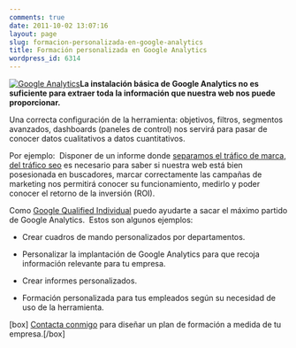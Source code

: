 ```yaml
---
comments: true
date: 2011-10-02 13:07:16
layout: page
slug: formacion-personalizada-en-google-analytics
title: Formación personalizada en Google Analytics
wordpress_id: 6314
---
```


[![Google Analytics](http://www.alvareznavarro.es/wp-content/uploads/2011/10/google-analytics-logo.png)](http://www.alvareznavarro.es/wp-content/uploads/2011/10/google-analytics-logo.png)**La instalación básica de Google Analytics no es suficiente para extraer toda la información que nuestra web nos puede proporcionar.**

Una correcta configuración de la herramienta: objetivos, filtros, segmentos avanzados, dashboards (paneles de control) nos servirá para pasar de conocer datos cualitativos a datos cuantitativos.

Por ejemplo:  Disponer de un informe donde [separamos el tráfico de marca, del tráfico seo](http://www.alvareznavarro.es/6087/posicionamiento-en-buscadores-trafico-seo-y-trafico-de-marca/) es necesario para saber si nuestra web está bien posesionada en buscadores, marcar correctamente las campañas de marketing nos permitirá conocer su funcionamiento, medirlo y poder conocer el retorno de la inversión (ROI).

Como [Google Qualified Individual](http://www.starttest.com/9.0.0.0/transcriptview.aspx?r=1&code=I0069F2700175F66B0066EB790572F30AD1BC66) puedo ayudarte a sacar el máximo partido de Google Analytics.  Estos son algunos ejemplos:



	
  * Crear cuadros de mando personalizados por departamentos.

	
  * Personalizar la implantación de Google Analytics para que recoja información relevante para tu empresa.

	
  * Crear informes personalizados.

	
  * Formación personalizada para tus empleados según su necesidad de uso de la herramienta.




[box] [Contacta conmigo](http://www.alvareznavarro.es/contactar/) para diseñar un plan de formación a medida de tu empresa.[/box]
